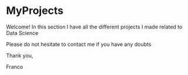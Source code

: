 # MyProjects
Welcome! In this section I have all the different projects I made related to Data Science

Please do not hesitate to contact me if you have any doubts

Thank you,

Franco
